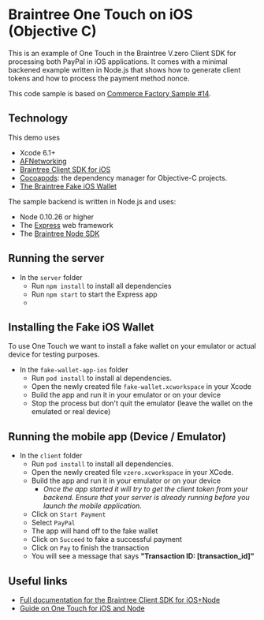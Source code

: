 # Braintree One Touch on iOS (Objective C)

This is an example of One Touch in the Braintree V.zero Client SDK for processing both PayPal in iOS applications. It comes with a minimal backened example written in Node.js that shows how to generate client tokens and how to process the payment method nonce.

This code sample is based on [Commerce Factory Sample #14](https://github.com/commercefactory/014-braintree-payment-ios-objc).

## Technology

This demo uses

* Xcode 6.1+
* [AFNetworking](http://github.com/AFNetworking/AFNetworking)
* [Braintree Client SDK for iOS](http://github.com/braintree/braintree_ios)
* [Cocoapods](http://cocoapods.org/): the dependency manager for Objective-C projects.
* [The Braintree Fake iOS Wallet](https://github.com/braintree/fake-wallet-app-ios)

The sample backend is written in Node.js and uses:

* Node 0.10.26 or higher
* The [Express](http://expressjs.com/) web framework
* The [Braintree Node SDK](http://github.com/braintree/braintree_node)

## Running the server

* In the `server` folder
	* Run `npm install` to install all dependencies
	* Run `npm start` to start the Express app
	* 

## Installing the Fake iOS Wallet

To use One Touch we want to install a fake wallet on your emulator or actual device for testing purposes.

* In the `fake-wallet-app-ios` folder
	* Run `pod install` to install al dependencies.
	* Open the newly created file `fake-wallet.xcworkspace` in your Xcode
	* Build the app and run it in your emulator or on your device
	* Stop the process but don't quit the emulator (leave the wallet on the emulated or real device)

## Running the mobile app (Device / Emulator)

* In the `client` folder
	* Run `pod install` to install all dependencies.
	* Open the newly created file `vzero.xcworkspace` in your XCode. 
	* Build the app and run it in your emulator or on your device
		* *Once the app started it will try to get the client token from your backend. Ensure that your server is already running before you launch the mobile application.*
	* Click on `Start Payment`
	* Select `PayPal`
	* The app will hand off to the fake wallet
	* Click on `Succeed` to fake a successful payment
	* Click on `Pay` to finish the transaction
	* You will see a message that says __"Transaction ID: [transaction_id]"__

## Useful links

* [Full documentation for the Braintree Client SDK for iOS+Node](https://developers.braintreepayments.com/ios+node/start/overview) 
* [Guide on One Touch for iOS and Node](https://developers.braintreepayments.com/ios+node/sdk/client/setup#register-a-url-type)
